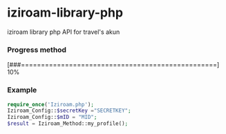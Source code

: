 # iziroam-library-php
iziroam library php API for travel's akun



### Progress method
[###=================================================] 10%


### Example
```php
require_once('Iziroam.php');
Iziroam_Config::$secretKey ="SECRETKEY";
Iziroam_Config::$mID = "MID";
$result = Iziroam_Method::my_profile();
```
